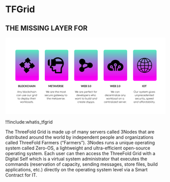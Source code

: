 # TFGrid

## THE MISSING LAYER FOR

![](img/missinglayer.png)

!!!include:whatis_tfgrid

The ThreeFold Grid is made up of many servers called 3Nodes that are distributed around the world by independent people and organizations called ThreeFold Farmers (“Farmers”). 3Nodes runs a unique operating system called Zero-OS, a lightweight and ultra-efficient open-source operating system. Each user can then access the ThreeFold Grid with a Digital Self which is a virtual system administrator that executes the commands (reservation of capacity, sending messages, store files, build applications, etc.) directly on the operating system level via a Smart Contract for IT.  

